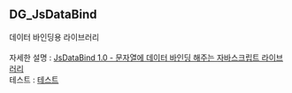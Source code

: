 ## DG_JsDataBind
데이터 바인딩용 라이브러리<br />
<br />
자세한 설명 : [JsDataBind 1.0 - 문자열에 데이터 바인딩 해주는 자바스크립트 라이브러리](https://blog.danggun.net/7449)
<br />
테스트 : [테스트](https://github.com/dang-gun/DG_JavaScript_Utility/DG_JsDataBind/test/index.html)
<br />
